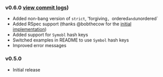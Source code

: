 ### v0.6.0 [view commit logs](https://github.com/chancancode/json_expressions/compare/0.5.0...0.6.0))

* Added non-bang version of `strict`, 'forgiving`, `ordered` and `unordered`
* Added RSpec support (thanks @bobthecow for the [initial implementation](https://gist.github.com/3086558))
* Added support for `Symobl` hash keys
* Switched examples in README to use `Symbol` hash keys
* Improved error messages

### v0.5.0

* Initial release